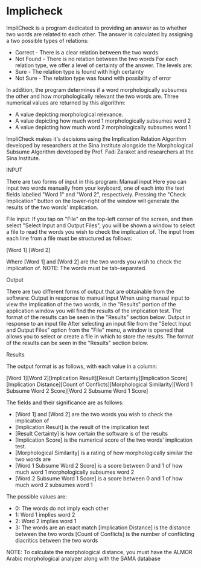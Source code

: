 # ﻿Implicheck


ImpliCheck is a program dedicated to providing an answer as to whether two words are related to each other. The answer is calculated by assigning a two possible types of relations:
* Correct - There is a clear relation between the two words
* Not Found - There is no relation between the two words
For each relation type, we offer a level of certainty of the answer. The levels are:
* Sure - The relation type is found with high certainty
* Not Sure - The relation type was found with possibility of error


In addition, the program determines if a word morphologically subsumes the other and how morphologically relevant the two words are. Three numerical values are returned by this algorithm:
* A value depicting morphological relevance.
* A value depicting how much word 1 morphologically subsumes word 2
* A value depicting how much word 2 morphologically subsumes word 1


ImpliCheck makes it's decisions using the Implication Relation Algorithm developed by researchers at the Sina Institute alongside the Morphological Subsume Algorithm developed by Prof. Fadi Zaraket and researchers at the Sina Institute.

INPUT

There are two forms of input in this program: Manual input Here you can input two words manually from your keyboard, one of each into the text fields labelled "Word 1" and "Word 2", respectively. Pressing the "Check Implication" button on the lower-right of the window will generate the results of the two words' implication.

File input: If you tap on "File" on the top-left corner of the screen, and then select "Select Input and Output Files", you will be shown a window to select a file to read the words you wish to check the implication of. The input from each line from a file must be structured as follows:

[Word 1] [Word 2]

Where [Word 1] and [Word 2] are the two words you wish to check the implication of. NOTE: The words must be tab-separated.


Output

There are two different forms of output that are obtainable from the software: Output in response to manual input When using manual input to view the implication of the two words, in the "Results" portion of the application window you will find the results of the implication test. The format of the results can be seen in the "Results" section below. Output in response to an input file After selecting an input file from the "Select Input and Output Files" option from the "File" menu, a window is opened that allows you to select or create a file in which to store the results. The format of the results can be seen in the "Results" section below.


Results

The output format is as follows, with each value in a column:

[Word 1][Word 2][Implication Result][Result Certainty][Implication Score][Implication Distance][Count of Conflicts][Morphological Similarity][Word 1 Subsume Word 2 Score][Word 2 Subsume Word 1 Score]

The fields and their significance are as follows:

* [Word 1] and [Word 2] are the two words you wish to check the implication of
* [Implication Result] is the result of the implication test
* [Result Certainty] is how certain the software is of the results
* [Implication Score] is the numerical score of the two words' implication test.
* [Morphological Similarity] is a rating of how morphologically similar the two words are
* [Word 1 Subsume Word 2 Score] is a score between 0 and 1 of how much word 1 morphologically subsumes word 2
* [Word 2 Subsume Word 1 Score] is a score between 0 and 1 of how much word 2 subsumes word 1


The possible values are:
* 0: The words do not imply each other
* 1: Word 1 implies word 2
* 2: Word 2 implies word 1
* 3: The words are an exact match [Implication Distance] is the distance between the two words [Count of Conflicts] is the number of conflicting diacritics between the two words


NOTE: To calculate the morphological distance, you must have the ALMOR Arabic morphological analyzer along with the SAMA database
